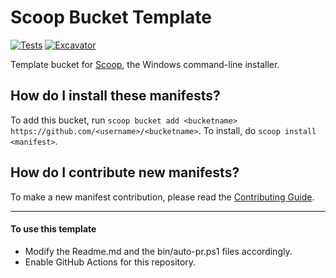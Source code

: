 # Scoop Bucket Template

<!-- Uncomment the following line after replacing placeholders -->
[![Tests](https://github.com/yaohappiness/scoop-yao/actions/workflows/ci.yml/badge.svg)](https://github.com/yaohappiness/scoop-yao/actions/workflows/ci.yml) [![Excavator](https://github.com/yaohappiness/scoop-yao/actions/workflows/excavator.yml/badge.svg)](https://github.com/<username>/<bucketname>/actions/workflows/excavator.yml)

Template bucket for [Scoop](https://scoop.sh), the Windows command-line installer.

How do I install these manifests?
---------------------------------

To add this bucket, run `scoop bucket add <bucketname> https://github.com/<username>/<bucketname>`. To install, do `scoop install <manifest>`.

How do I contribute new manifests?
----------------------------------

To make a new manifest contribution, please read the [Contributing Guide](https://github.com/ScoopInstaller/.github/blob/main/.github/CONTRIBUTING.md).

----

#### To use this template

- Modify the Readme.md and the bin/auto-pr.ps1 files accordingly.
- Enable GitHub Actions for this repository.
